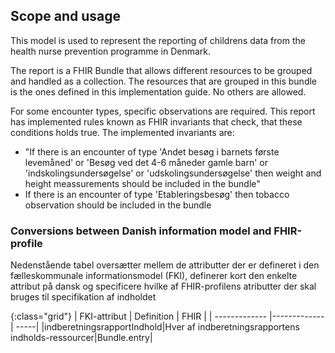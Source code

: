 ## Scope and usage
This model is used to represent the reporting of childrens data from the health nurse prevention programme in Denmark.

The report is a FHIR Bundle that allows different resources to be grouped and handled as a collection. The resources that are grouped in this bundle is the ones defined in this implementation guide. No others are allowed.

For some encounter types, specific observations are required. This report has implemented rules known as FHIR invariants that check, that these conditions holds true. The implemented invariants are:

* "If there is an encounter of type 'Andet besøg i barnets første levemåned' or 'Besøg ved det 4-6 måneder gamle barn' or 'indskolingsundersøgelse' or 'udskolingsundersøgelse' then weight and height meassurements should be included in the bundle" 
* If there is an encounter of type 'Etableringsbesøg' then tobacco observation should be included in the bundle

### Conversions between Danish information model and FHIR-profile

Nedenstående tabel oversætter mellem de attributter der er defineret i den fælleskommunale informationsmodel (FKI), definerer kort den enkelte attribut på dansk og specificere hvilke af FHIR-profilens atributter der skal bruges til specifikation af indholdet

{:class="grid"}
|   FKI-attribut      | Definition        | FHIR  |
| ------------- |-------------| -----|
|indberetningsrapportIndhold|Hver af indberetningsrapportens indholds-ressourcer|Bundle.entry|